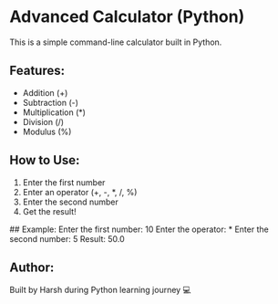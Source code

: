 # Advanced Calculator (Python)

This is a simple command-line calculator built in Python.

## Features:
- Addition (+)
- Subtraction (-)
- Multiplication (*)
- Division (/)
- Modulus (%)

## How to Use:
1. Enter the first number
2. Enter an operator (+, -, *, /, %)
3. Enter the second number
4. Get the result!

## Example:
Enter the first number: 10
Enter the operator: *
Enter the second number: 5
Result: 50.0

## Author:
Built by Harsh during Python learning journey 💻
